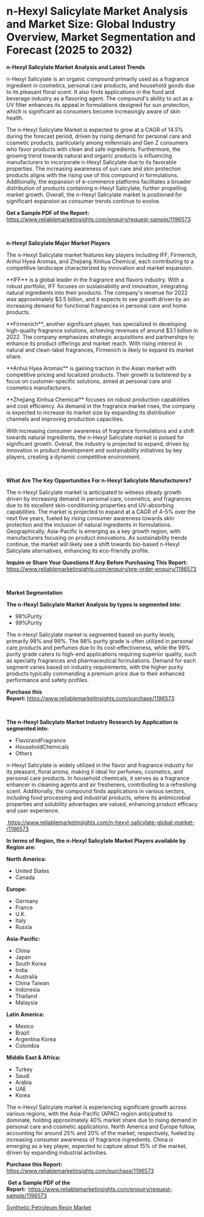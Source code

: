 <p><h1>n-Hexyl Salicylate Market Analysis and Market Size: Global Industry Overview, Market Segmentation and Forecast (2025 to 2032)</h1></p><p><strong>n-Hexyl Salicylate Market Analysis and Latest Trends</strong></p>
<p><p>n-Hexyl Salicylate is an organic compound primarily used as a fragrance ingredient in cosmetics, personal care products, and household goods due to its pleasant floral scent. It also finds applications in the food and beverage industry as a flavoring agent. The compound's ability to act as a UV filter enhances its appeal in formulations designed for sun protection, which is significant as consumers become increasingly aware of skin health.</p><p>The n-Hexyl Salicylate Market is expected to grow at a CAGR of 14.5% during the forecast period, driven by rising demand for personal care and cosmetic products, particularly among millennials and Gen Z consumers who favor products with clean and safe ingredients. Furthermore, the growing trend towards natural and organic products is influencing manufacturers to incorporate n-Hexyl Salicylate due to its favorable properties. The increasing awareness of sun care and skin protection products aligns with the rising use of this compound in formulations. Additionally, the expansion of e-commerce platforms facilitates a broader distribution of products containing n-Hexyl Salicylate, further propelling market growth. Overall, the n-Hexyl Salicylate market is positioned for significant expansion as consumer trends continue to evolve.</p></p>
<p><strong>Get a Sample PDF of the Report:&nbsp;</strong> <a href="https://www.reliablemarketinsights.com/enquiry/request-sample/1196573?utm_campaign=1904&utm_medium=2&utm_source=Github&utm_content=ia&utm_term=22032025&utm_id=n-hexyl-salicylate">https://www.reliablemarketinsights.com/enquiry/request-sample/1196573</a></p>
<p>&nbsp;</p>
<p><strong>n-Hexyl Salicylate Major Market Players</strong></p>
<p><p>The n-Hexyl Salicylate market features key players including IFF, Firmenich, Anhui Hyea Aromas, and Zhejiang Xinhua Chemical, each contributing to a competitive landscape characterized by innovation and market expansion.</p><p>**IFF** is a global leader in the fragrance and flavors industry. With a robust portfolio, IFF focuses on sustainability and innovation, integrating natural ingredients into their products. The company's revenue for 2022 was approximately $3.5 billion, and it expects to see growth driven by an increasing demand for functional fragrances in personal care and home products.</p><p>**Firmenich**, another significant player, has specialized in developing high-quality fragrance solutions, achieving revenues of around $3.1 billion in 2022. The company emphasizes strategic acquisitions and partnerships to enhance its product offerings and market reach. With rising interest in natural and clean-label fragrances, Firmenich is likely to expand its market share.</p><p>**Anhui Hyea Aromas** is gaining traction in the Asian market with competitive pricing and localized products. Their growth is bolstered by a focus on customer-specific solutions, aimed at personal care and cosmetics manufacturers.</p><p>**Zhejiang Xinhua Chemical** focuses on robust production capabilities and cost efficiency. As demand in the fragrance market rises, the company is expected to increase its market size by expanding its distribution channels and improving production capacities.</p><p>With increasing consumer awareness of fragrance formulations and a shift towards natural ingredients, the n-Hexyl Salicylate market is poised for significant growth. Overall, the industry is projected to expand, driven by innovation in product development and sustainability initiatives by key players, creating a dynamic competitive environment.</p></p>
<p>&nbsp;</p>
<p><strong>What Are The Key Opportunities For n-Hexyl Salicylate Manufacturers?</strong></p>
<p><p>The n-Hexyl Salicylate market is anticipated to witness steady growth driven by increasing demand in personal care, cosmetics, and fragrances due to its excellent skin-conditioning properties and UV-absorbing capabilities. The market is projected to expand at a CAGR of 4-5% over the next five years, fueled by rising consumer awareness towards skin protection and the inclusion of natural ingredients in formulations. Geographically, Asia-Pacific is emerging as a key growth region, with manufacturers focusing on product innovations. As sustainability trends continue, the market will likely see a shift towards bio-based n-Hexyl Salicylate alternatives, enhancing its eco-friendly profile.</p></p>
<p><strong>Inquire or Share Your Questions If Any Before Purchasing This Report:</strong> <a href="https://www.reliablemarketinsights.com/enquiry/pre-order-enquiry/1196573?utm_campaign=1904&utm_medium=2&utm_source=Github&utm_content=ia&utm_term=22032025&utm_id=n-hexyl-salicylate">https://www.reliablemarketinsights.com/enquiry/pre-order-enquiry/1196573</a></p>
<p>&nbsp;</p>
<p><strong>Market Segmentation</strong></p>
<p><strong>The n-Hexyl Salicylate Market Analysis by types is segmented into:</strong></p>
<p><ul><li>98%Purity</li><li>99%Purity</li></ul></p>
<p><p>The n-Hexyl Salicylate market is segmented based on purity levels, primarily 98% and 99%. The 98% purity grade is often utilized in personal care products and perfumes due to its cost-effectiveness, while the 99% purity grade caters to high-end applications requiring superior quality, such as specialty fragrances and pharmaceutical formulations. Demand for each segment varies based on industry requirements, with the higher purity products typically commanding a premium price due to their enhanced performance and safety profiles.</p></p>
<p><strong>Purchase this Report:&nbsp;</strong><a href="https://www.reliablemarketinsights.com/purchase/1196573?utm_campaign=1904&utm_medium=2&utm_source=Github&utm_content=ia&utm_term=22032025&utm_id=n-hexyl-salicylate">https://www.reliablemarketinsights.com/purchase/1196573</a></p>
<p>&nbsp;</p>
<p><strong>The n-Hexyl Salicylate Market Industry Research by Application is segmented into:</strong></p>
<p><ul><li>FlavorandFragrance</li><li>HouseholdChemicals</li><li>Others</li></ul></p>
<p><p>n-Hexyl Salicylate is widely utilized in the flavor and fragrance industry for its pleasant, floral aroma, making it ideal for perfumes, cosmetics, and personal care products. In household chemicals, it serves as a fragrance enhancer in cleaning agents and air fresheners, contributing to a refreshing scent. Additionally, the compound finds applications in various sectors, including food processing and industrial products, where its antimicrobial properties and solubility advantages are valued, enhancing product efficacy and user experience.</p></p>
<p><a href="https://www.reliablemarketinsights.com/n-hexyl-salicylate-global-market-r1196573?utm_campaign=1904&utm_medium=2&utm_source=Github&utm_content=ia&utm_term=22032025&utm_id=n-hexyl-salicylate">&nbsp;https://www.reliablemarketinsights.com/n-hexyl-salicylate-global-market-r1196573</a></p>
<p><strong>In terms of Region, the n-Hexyl Salicylate Market Players available by Region are:</strong></p>
<p>
    <p> <strong> North America: </strong>
        <ul>
            <li>United States</li>
            <li>Canada</li>
        </ul>
        </p> 
    <p> <strong> Europe: </strong>
        <ul>
            <li>Germany</li>
            <li>France</li>
            <li>U.K.</li>
            <li>Italy</li>
            <li>Russia</li>
        </ul>
        </p> 
    <p> <strong> Asia-Pacific: </strong>
        <ul>
            <li>China</li>
            <li>Japan</li>
            <li>South Korea</li>
            <li>India</li>
            <li>Australia</li>
            <li>China Taiwan</li>
            <li>Indonesia</li>
            <li>Thailand</li>
            <li>Malaysia</li>
        </ul>
        </p> 
    <p> <strong> Latin America: </strong>
        <ul>
            <li>Mexico</li>
            <li>Brazil</li>
            <li>Argentina Korea</li>
            <li>Colombia</li>
        </ul>
        </p> 
    <p> <strong> Middle East & Africa: </strong>
        <ul>
            <li>Turkey</li>
            <li>Saudi</li>
            <li>Arabia</li>
            <li>UAE</li>
            <li>Korea</li>
        </ul>
    </p>
    </p>
<p><p>The n-Hexyl Salicylate market is experiencing significant growth across various regions, with the Asia-Pacific (APAC) region anticipated to dominate, holding approximately 40% market share due to rising demand in personal care and cosmetic applications. North America and Europe follow, accounting for around 25% and 20% of the market, respectively, fueled by increasing consumer awareness of fragrance ingredients. China is emerging as a key player, expected to capture about 15% of the market, driven by expanding industrial activities.</p></p>
<p><strong>Purchase this Report: </strong><a href="https://www.reliablemarketinsights.com/purchase/1196573?utm_campaign=1904&utm_medium=2&utm_source=Github&utm_content=ia&utm_term=22032025&utm_id=n-hexyl-salicylate">https://www.reliablemarketinsights.com/purchase/1196573</a></p>
<p>&nbsp;<strong>Get a Sample PDF of the Report:&nbsp;&nbsp;</strong><a href="https://www.reliablemarketinsights.com/enquiry/request-sample/1196573?utm_campaign=1904&utm_medium=2&utm_source=Github&utm_content=ia&utm_term=22032025&utm_id=n-hexyl-salicylate">https://www.reliablemarketinsights.com/enquiry/request-sample/1196573</a></p>
<p><strong></strong></p>
<p><p><a href="https://github.com/marlanamarvn/Market-Research-Report-List-1/blob/main/synthetic-petroleum-resin-market.md?utm_campaign=1904&utm_medium=2&utm_source=Github&utm_content=ia&utm_term=22032025&utm_id=n-hexyl-salicylate">Synthetic Petroleum Resin Market</a></p></p>